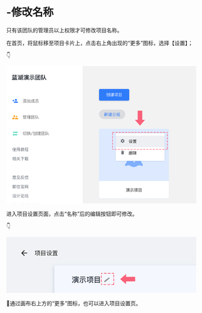 # -修改名称

只有该团队的管理员以上权限才可修改项目名称。 

在首页，将鼠标移至项目卡片上，点击右上角出现的“更多”图标，选择【设置】；

👇

![](../../../.gitbook/assets/4%20%283%29.png)

进入项目设置页面，点击“名称”后的编辑按钮即可修改。 

👇

![](../../../.gitbook/assets/5%20%285%29.png)

💌通过画布右上方的“更多”图标，也可以进入项目设置页。 


